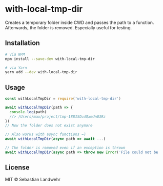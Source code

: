 <!--@h1([pkg.name])-->
# with-local-tmp-dir
<!--/@-->

<!--@shields('travis', 'coveralls')-->
<!--/@-->

<!--@pkg.description-->
Creates a temporary folder inside CWD and passes the path to a function. Afterwards, the folder is removed. Especially useful for testing.
<!--/@-->

## Installation

```sh
# via NPM
npm install --save-dev with-local-tmp-dir

# via Yarn
yarn add --dev with-local-tmp-dir
```

## Usage

```js
const withLocalTmpDir = require('with-local-tmp-dir')

await withLocalTmpDir(path => {
  console.log(path)
  //> /Users/max/project/tmp-18815DudQxmdn03Rz
})
// Now the folder does not exist anymore

// Also works with async functions =)
await withLocalTmpDir(async path => await ...)

// The folder is removed even if an exception is thrown
await withLocalTmpDir(async path => throw new Error('File could not be found'))
```

<!--@license()-->
## License

MIT © Sebastian Landwehr
<!--/@-->

